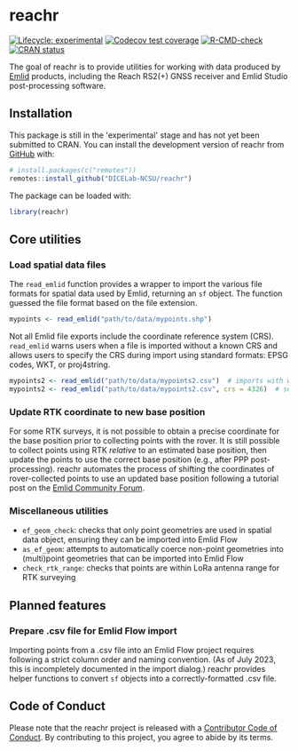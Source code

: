 # reachr

<!-- badges: start -->
[![Lifecycle: experimental](https://img.shields.io/badge/lifecycle-experimental-orange.svg)](https://lifecycle.r-lib.org/articles/stages.html#experimental)
[![Codecov test coverage](https://codecov.io/gh/DICELab-NCSU/reachr/branch/main/graph/badge.svg)](https://app.codecov.io/gh/DICELab-NCSU/reachr?branch=main)
[![R-CMD-check](https://github.com/DICELab-NCSU/reachr/actions/workflows/R-CMD-check.yaml/badge.svg)](https://github.com/DICELab-NCSU/reachr/actions/workflows/R-CMD-check.yaml)
[![CRAN status](https://www.r-pkg.org/badges/version/reachr)](https://CRAN.R-project.org/package=reachr)
<!-- badges: end -->

The goal of reachr is to provide utilities for working with data produced by 
[Emlid](https://emlid.com/) products, including the Reach RS2(+) GNSS receiver and Emlid 
Studio post-processing software.

## Installation

This package is still in the 'experimental' stage and has not yet been submitted to CRAN. 
You can install the development version of reachr from [GitHub](https://github.com/) with:

``` r
# install.packages(c("remotes"))
remotes::install_github("DICELab-NCSU/reachr")
```

The package can be loaded with:

``` r
library(reachr)
```

## Core utilities
### Load spatial data files

The `read_emlid` function provides a wrapper to import the various file formats for spatial 
data used by Emlid, returning an `sf` object. The function guessed the file format based on 
the file extension.

``` r
mypoints <- read_emlid("path/to/data/mypoints.shp")
```

Not all Emlid file exports include the coordinate reference system (CRS). `read_emlid` warns 
users when a file is imported without a known CRS and allows users to specify the CRS during 
import using standard formats: EPSG codes, WKT, or proj4string.

``` r
mypoints2 <- read_emlid("path/to/data/mypoints2.csv")  # imports with warning
mypoints2 <- read_emlid("path/to/data/mypoints2.csv", crs = 4326)  # sets CRS
```

### Update RTK coordinate to new base position

For some RTK surveys, it is not possible to obtain a precise coordinate for the base position 
prior to collecting points with the rover. It is still possible to collect points using RTK
*relative* to an estimated base position, then update the points to use the correct base 
position (e.g., after PPP post-processing). reachr automates the process of shifting the 
coordinates of rover-collected points to use an updated base position following a tutorial 
post on the [Emlid Community Forum](https://community.emlid.com/t/how-to-correct-collected-points-with-a-new-base-position/31548).

### Miscellaneous utilities

- `ef_geom_check`: checks that only point geometries are used in spatial data object, 
ensuring they can be imported into Emlid Flow
- `as_ef_geom`: attempts to automatically coerce non-point geometries into (multi)point 
geometries that can be imported into Emlid Flow
- `check_rtk_range`: checks that points are within LoRa antenna range for RTK surveying

## Planned features
### Prepare .csv file for Emlid Flow import

Importing points from a .csv file into an Emlid Flow project requires following a strict 
column order and naming convention. (As of July 2023, this is incompletely documented in the 
import dialog.) reachr provides helper functions to convert `sf` objects into a correctly-formatted 
.csv file.

## Code of Conduct
  
  Please note that the reachr project is released with a [Contributor Code of Conduct](https://contributor-covenant.org/version/2/1/CODE_OF_CONDUCT.html). By contributing to this project, you agree to abide by its terms.
